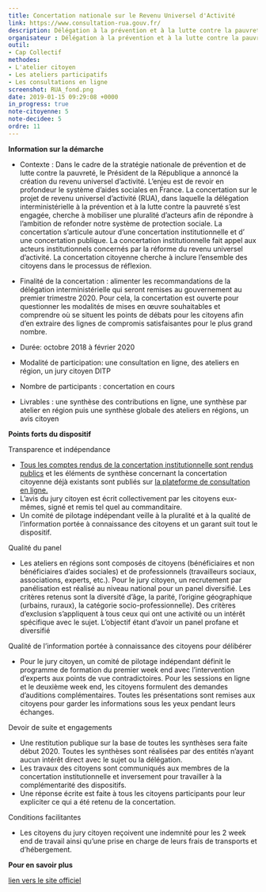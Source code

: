 ```yaml
---
title: Concertation nationale sur le Revenu Universel d'Activité
link: https://www.consultation-rua.gouv.fr/
description: Délégation à la prévention et à la lutte contre la pauvreté
organisateur : Délégation à la prévention et à la lutte contre la pauvreté
outil:
- Cap Collectif
methodes:
- L'atelier citoyen
- Les ateliers participatifs
- Les consultations en ligne
screenshot: RUA_fond.png
date: 2019-01-15 09:29:08 +0000
in_progress: true
note-citoyenne: 5
note-decidee: 5
ordre: 11
---
```


**Information sur la démarche**

* Contexte : Dans le cadre de la stratégie nationale de prévention et de lutte contre la pauvreté, le Président de la République a annoncé la création du revenu universel d’activité. L’enjeu est de revoir en profondeur le système d’aides sociales en France. La concertation sur le projet de revenu universel d’activité (RUA), dans laquelle la délégation interministérielle à la prévention et à la lutte contre la pauvreté s’est engagée, cherche à mobiliser une pluralité d’acteurs afin de répondre à l’ambition de refonder notre système de protection sociale. La concertation s’articule autour d’une concertation institutionnelle et d’ une concertation publique. 
La concertation institutionnelle fait appel aux acteurs institutionnels concernés par la réforme du revenu universel d’activité. 
La concertation citoyenne cherche à inclure l’ensemble des citoyens dans le processus de réflexion.

* Finalité de la concertation :  alimenter les recommandations de la délégation interministérielle qui seront remises au gouvernement au premier trimestre 2020. Pour cela, la concertation est ouverte pour questionner les modalités de mises en œuvre souhaitables et comprendre où se situent les points de débats pour les citoyens afin d’en extraire des lignes de compromis satisfaisantes pour le plus grand nombre. 

* Durée: octobre 2018 à février 2020

* Modalité de participation: une consultation en ligne, des ateliers en région, un jury citoyen DITP

* Nombre de participants : concertation en cours

* Livrables : une synthèse des contributions en ligne, une synthèse par atelier en région puis une synthèse globale des ateliers en régions, un avis citoyen

**Points forts du dispositif**

Transparence et indépendance 
* <a href="https://solidarites-sante.gouv.fr/affaires-sociales/lutte-contre-l-exclusion/lutte-pauvrete-gouv-fr/rua/">Tous les comptes rendus de la concertation institutionnelle sont rendus publics</a> et les éléments de synthèse concernant la concertation citoyenne déjà existants sont publiés sur <a href="https://www.consultation-rua.gouv.fr/">la plateforme de consultation en ligne.</a> 
* L’avis du jury citoyen est écrit collectivement par les citoyens eux-mêmes, signé et remis tel quel au commanditaire. 
* Un comité de pilotage indépendant veille à la pluralité et à la qualité de l’information portée à connaissance des citoyens et un garant suit tout le dispositif. 

Qualité du panel
* Les ateliers en régions sont composés de citoyens (bénéficiaires et non bénéficiaires d’aides sociales) et de professionnels (travailleurs sociaux, associations, experts, etc.). Pour le jury citoyen, un recrutement par panélisation est réalisé au niveau national pour un panel diversifié. Les critères retenus sont la diversité d’âge, la parité, l’origine géographique (urbains, ruraux), la catégorie socio-professionnelle). Des critères d’exclusion s’appliquent à tous ceux qui ont une activité ou un intérêt spécifique avec le sujet. L’objectif étant d’avoir un panel profane et diversifié

Qualité de l’information portée à connaissance des citoyens pour délibérer
* Pour le jury citoyen, un comité de pilotage indépendant définit le programme de formation du premier week end avec l’intervention d’experts aux points de vue contradictoires. Pour les sessions en ligne et le deuxième week end, les citoyens formulent des demandes d’auditions complémentaires. Toutes les présentations sont remises aux citoyens pour garder les informations sous les yeux pendant leurs échanges. 

Devoir de suite et engagements 
* Une restitution publique sur la base de toutes les synthèses sera faite début 2020. Toutes les synthèses sont réalisées par des entités n’ayant aucun intérêt direct avec le sujet ou la délégation. 
* Les travaux des citoyens sont communiqués aux membres de la concertation institutionnelle et inversement pour travailler à la complémentarité des dispositifs. 
* Une réponse écrite est faite à tous les citoyens participants pour leur expliciter ce qui a été retenu de la concertation.

Conditions facilitantes 
* Les citoyens du jury citoyen reçoivent une indemnité pour les 2 week end de travail ainsi qu’une prise en charge de leurs frais de transports et d’hébergement. 

**Pour en savoir plus**

<a href="https://solidarites-sante.gouv.fr/affaires-sociales/lutte-contre-l-exclusion/lutte-pauvrete-gouv-fr/rua/">lien vers le site officiel</a>
